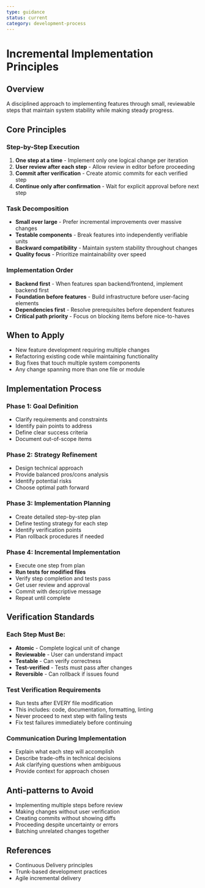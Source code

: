 ```yaml
---
type: guidance
status: current
category: development-process
---
```


# Incremental Implementation Principles

## Overview
A disciplined approach to implementing features through small, reviewable steps that maintain system stability while making steady progress.

## Core Principles

### Step-by-Step Execution
1. **One step at a time** - Implement only one logical change per iteration
2. **User review after each step** - Allow review in editor before proceeding
3. **Commit after verification** - Create atomic commits for each verified step
4. **Continue only after confirmation** - Wait for explicit approval before next step

### Task Decomposition
- **Small over large** - Prefer incremental improvements over massive changes
- **Testable components** - Break features into independently verifiable units
- **Backward compatibility** - Maintain system stability throughout changes
- **Quality focus** - Prioritize maintainability over speed

### Implementation Order
- **Backend first** - When features span backend/frontend, implement backend first
- **Foundation before features** - Build infrastructure before user-facing elements
- **Dependencies first** - Resolve prerequisites before dependent features
- **Critical path priority** - Focus on blocking items before nice-to-haves

## When to Apply
- New feature development requiring multiple changes
- Refactoring existing code while maintaining functionality
- Bug fixes that touch multiple system components
- Any change spanning more than one file or module

## Implementation Process

### Phase 1: Goal Definition
- Clarify requirements and constraints
- Identify pain points to address
- Define clear success criteria
- Document out-of-scope items

### Phase 2: Strategy Refinement
- Design technical approach
- Provide balanced pros/cons analysis
- Identify potential risks
- Choose optimal path forward

### Phase 3: Implementation Planning
- Create detailed step-by-step plan
- Define testing strategy for each step
- Identify verification points
- Plan rollback procedures if needed

### Phase 4: Incremental Implementation
- Execute one step from plan
- **Run tests for modified files**
- Verify step completion and tests pass
- Get user review and approval
- Commit with descriptive message
- Repeat until complete

## Verification Standards

### Each Step Must Be:
- **Atomic** - Complete logical unit of change
- **Reviewable** - User can understand impact
- **Testable** - Can verify correctness
- **Test-verified** - Tests must pass after changes
- **Reversible** - Can rollback if issues found

### Test Verification Requirements
- Run tests after EVERY file modification
- This includes: code, documentation, formatting, linting
- Never proceed to next step with failing tests
- Fix test failures immediately before continuing

### Communication During Implementation
- Explain what each step will accomplish
- Describe trade-offs in technical decisions
- Ask clarifying questions when ambiguous
- Provide context for approach chosen

## Anti-patterns to Avoid
- Implementing multiple steps before review
- Making changes without user verification
- Creating commits without showing diffs
- Proceeding despite uncertainty or errors
- Batching unrelated changes together

## References
- Continuous Delivery principles
- Trunk-based development practices
- Agile incremental delivery